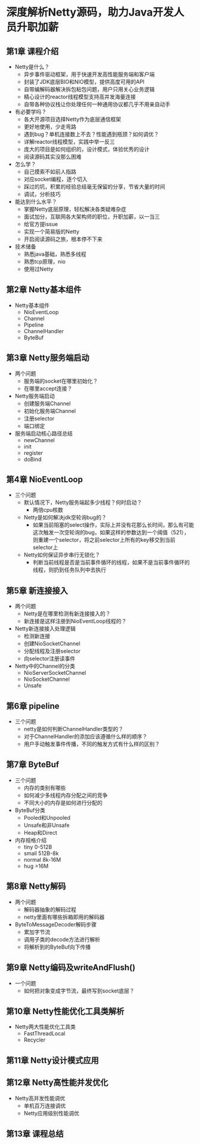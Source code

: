 # 深度解析Netty源码，助力Java开发人员升职加薪
## 第1章 课程介绍
- Netty是什么？
    - 异步事件驱动框架，用于快速开发高性能服务端和客户端
    - 封装了JDK底层BIO和NIO模型，提供高度可用的API
    - 自带编解码器解决拆包粘包问题，用户只用关心业务逻辑
    - 精心设计的reactor线程模型支持高并发海量连接
    - 自带各种协议栈让你处理任何一种通用协议都几乎不用亲自动手
- 有必要学吗？
    - 各大开源项目选择Netty作为底层通信框架
    - 更好地使用，少走弯路
    - 遇到bug？单机连接数上不去？性能遇到瓶颈？如何调优？
    - 详解reactor线程模型，实践中举一反三
    - 庞大的项目是如何组织的，设计模式，体验优秀的设计
    - 阅读源码其实没那么困难
- 怎么学？
    - 自己摸索不如前人指路
    - 对应socket编程，逐个切入
    - 踩过的坑，积累的经验总结毫无保留的分享，节省大量的时间
    - 调试，分析技巧
- 能达到什么水平？
    - 掌握Netty底层原理，轻松解决各类疑难杂症
    - 面试加分，互联网各大架构师的职位，升职加薪，以一当三
    - 给官方提issue
    - 实现一个简易版的Netty
    - 开启阅读源码之旅，根本停不下来
- 技术储备
    - 熟悉java基础，熟悉多线程
    - 熟悉tcp原理，nio
    - 使用过Netty
## 第2章 Netty基本组件
- Netty基本组件
    - NioEventLoop
    - Channel
    - Pipeline
    - ChannelHandler
    - ByteBuf
## 第3章 Netty服务端启动
- 两个问题
    - 服务端的socket在哪里初始化？
    - 在哪里accept连接？
- Netty服务端启动
    - 创建服务端Channel
    - 初始化服务端Channel
    - 注册selector
    - 端口绑定
- 服务端启动核心路径总结
    - newChannel
    - init
    - register
    - doBind
## 第4章 NioEventLoop
- 三个问题
    - 默认情况下，Netty服务端起多少线程？何时启动？
        - 两倍cpu核数
    - Netty是如何解决jdk空轮询bug的？
        - 如果当前阻塞的select操作，实际上并没有花那么长时间，那么有可能这次触发一次空轮询的bug，如果这样的参数达到一个阈值（521），则重建一个selector，将之前selector上所有的key移交到当前selector上
    - Netty如何保证异步串行无锁化？
        - 判断当前线程是否是当前事件循环的线程，如果不是当前事件循环的线程，则扔到任务队列中去执行
## 第5章 新连接接入
- 两个问题
    - Netty是在哪里检测有新连接接入的？
    - 新连接是这样注册到NioEventLoop线程的？
- Netty新连接接入处理逻辑
    - 检测新连接
    - 创建NioSocketChannel
    - 分配线程及注册selector
    - 向selector注册读事件
- Netty中的Channel的分类
    - NioServerSocketChannel
    - NioSocketChannel
    - Unsafe
## 第6章 pipeline
- 三个问题
    - netty是如何判断ChannelHandler类型的？
    - 对于ChannelHandler的添加应该遵循什么样的顺序？
    - 用户手动触发事件传播，不同的触发方式有什么样的区别？
## 第7章 ByteBuf
- 三个问题
    - 内存的类别有哪些
    - 如何减少多线程内存分配之间的竞争
    - 不同大小的内存是如何进行分配的
- ByteBuf分类
    - Pooled和Unpooled
    - Unsafe和非Unsafe
    - Heap和Direct
- 内存规格介绍
    - tiny 0-512B
    - small 512B-8k
    - normal 8k-16M
    - hug >16M
## 第8章 Netty解码
- 两个问题
    - 解码器抽象的解码过程
    - netty里面有哪些拆箱即用的解码器
- ByteToMessageDecoder解码步骤
    - 累加字节流
    - 调用子类的decode方法进行解析
    - 将解析到的ByteBuf向下传播
## 第9章 Netty编码及writeAndFlush()
- 一个问题
    - 如何把对象变成字节流，最终写到socket底层？
## 第10章 Netty性能优化工具类解析
- Netty两大性能优化工具类
    - FastThreadLocal
    - Recycler
## 第11章 Netty设计模式应用
## 第12章 Netty高性能并发优化
- Netty高并发性能调优
    - 单机百万连接调优
    - Netty应用级别性能调优
## 第13章 课程总结
